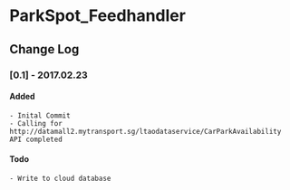 # ParkSpot_Feedhandler

## Change Log
### [0.1] - 2017.02.23
#### Added
    - Inital Commit
    - Calling for http://datamall2.mytransport.sg/ltaodataservice/CarParkAvailability API completed
#### Todo
    - Write to cloud database

